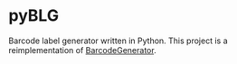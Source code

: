 # pyBLG

Barcode label generator written in Python. This project is a reimplementation of 
[BarcodeGenerator](https://github.com/olk90/BarcodeGenerator).
